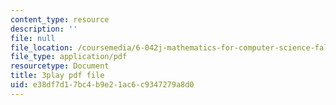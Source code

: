 ```yaml
---
content_type: resource
description: ''
file: null
file_location: /coursemedia/6-042j-mathematics-for-computer-science-fall-2010/e38df7d17bc4b9e21ac6c9347279a8d0_SmFwFdESMHI.pdf
file_type: application/pdf
resourcetype: Document
title: 3play pdf file
uid: e38df7d1-7bc4-b9e2-1ac6-c9347279a8d0
---
```

